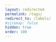 ```yaml
---
layout: redirected
permalink: /tags/
redirect_to: /labels/
#sitemap: false
hidden: true
order: 100
---
```

